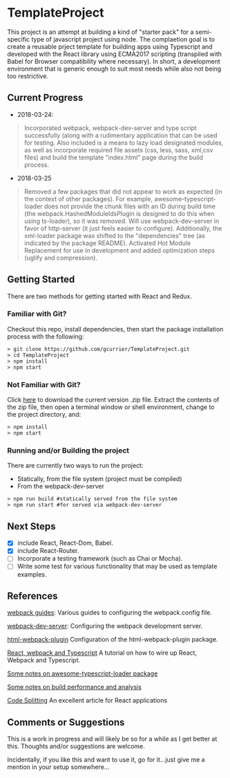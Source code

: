 # TemplateProject

This project is an attempt at building a kind of "starter pack" for a semi-specific type of javascript project using node. The complaetion goal is to create a reusable prject template for building apps using Typescript and developed with the React library using ECMA2017 scripting (transpiled with Babel for Browser compatibility where necessary). In short, a development environment that is generic enough to suit most needs while also not being too restrictive.

## Current Progress
* 2018-03-24: 
> Incorporated webpack, webpack-dev-server and type script successfully (along with a rudimentary application that can be used for 
> testing. Also included is a means to lazy load designated modules, as well as incorporate required file assets (css, less, sass, xml,csv 
> files) and build the template "index.html" page during the build process.

* 2018-03-25
> Removed a few packages that did not appear to work as expected (in the context of other packages). For example, awesome-typescript-loader does not provide the chunk files with an ID during build time (the webpack.HashedModuleIdsPlugin is designed to do this when using ts-loader), so it was removed. Will use webpack-dev-server in favor of http-server (it just feels easier to configure).
> Additionally, the xml-loader package was shifted to the "dependencies" tree (as indicated by the package README). Activated Hot Module Replacement for use in development and added optimization steps (uglify and compression).


## Getting Started

There are two methods for getting started with React and Redux.

### Familiar with Git?
Checkout this repo, install dependencies, then start the package installation process with the following:

```
> git clone https://github.com/gcurrier/TemplateProject.git
> cd TemplateProject
> npm install
> npm start
```

### Not Familiar with Git?
Click [here](https://github.com/gcurrier/TemplateProject/archive/master.zip) to download the current version .zip file.  Extract the contents of the zip file, then open a terminal window or shell environment, change to the project directory, and:

```
> npm install
> npm start
```

### Running and/or Building the project

There are currently two ways to run the project:
* Statically, from the file system (project must be compiled)
* From the webpack-dev-server

```
> npm run build #statically served from the file system
> npm run start #for served via webpack-dev-server
```

## Next Steps
- [x] include React, React-Dom, Babel.
- [x] include React-Router.
- [ ] Incorporate a testing framework (such as Chai or Mocha).
- [ ] Write some test for various functionality that may be used as template examples.

## References 
[webpack guides](https://webpack.js.org/guides/): Various guides to configuring the webpack.config file.

[webpack-dev-server](https://webpack.js.org/configuration/dev-server/): Configuring the webpack development server.

[html-webpack-plugin](https://github.com/jantimon/html-webpack-plugin#configuration) Configuration of the html-webpack-plugin package.

[React, webpack and Typescript](https://www.typescriptlang.org/docs/handbook/react-&-webpack.html) A tutorial on how to wire up React, Webpack and Typescript.

[Some notes on awesome-typescript-loader package](https://github.com/s-panferov/awesome-typescript-loader/blob/master/README.md)

[Some notes on build performance and analysis](https://hackernoon.com/optimising-your-application-bundle-size-with-webpack-e85b00bab579)

[Code Splitting](https://serverless-stack.com/chapters/code-splitting-in-create-react-app.html) An excellent article for React applications

## Comments or Suggestions
This is a work in progress and will likely be so for a while as I get better at this. Thoughts and/or suggestions are welcome. 

Incidentally, if you like this and want to use it, go for it...just give me a mention in your setup somewhere...
